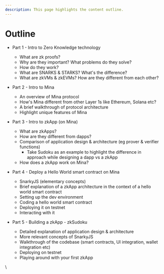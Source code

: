 ```yaml
---
description: This page highlights the content outline.
---
```


# Outline



*   Part 1 - Intro to Zero Knowledge technology

    * What are zk proofs?&#x20;
    * Why are they important? What problems do they solve?&#x20;
    * How do they work?&#x20;
    * What are SNARKS & STARKS? What's the difference?&#x20;
    * What are zkVMs & zkEVMs? How are they different from each other?&#x20;


*   Part 2 - Intro to Mina

    * An overview of Mina protocol
    * How's Mina different from other Layer 1s like Ethereum, Solana etc?&#x20;
    * A brief walkthrough of protocol architecture
    * Highlight unique features of Mina


*   Part 3 - Intro to zkApp (on Mina)

    * What are zkApps?&#x20;
    * How are they different from dapps?
    * Comparison of application design & architecture (eg prover & verifier functions)
      * Take Sudoku as an example to highlight the difference in approach while designing a dapp vs a zkApp
    * How does a zkApp work on Mina?&#x20;


*   Part 4 - Deploy a Hello World smart contract on Mina

    * SnarkyJS (elementary concepts)
    * Brief explanation of a zkApp architecture in the context of a hello world smart contract
    * Setting up the dev environment
    * Coding a hello world smart contract
    * Deploying it on testnet
    * Interacting with it


* Part 5 - Building a zkApp - zkSudoku
  * Detailed explanation of application design & architecture
  * More relevant concepts of SnarkyJS
  * Walkthrough of the codebase (smart contracts, UI integration, wallet integration etc)
  * Deploying on testnet&#x20;
  * Playing around with your first zkApp

\




